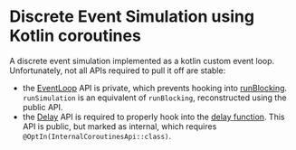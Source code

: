 # Discrete Event Simulation using Kotlin coroutines

A discrete event simulation implemented as a kotlin custom event loop.
Unfortunately, not all APIs required to pull it off are stable:
 - the [EventLoop][event-loop] API is private, which prevents hooking into [runBlocking][runBlocking].
   `runSimulation` is an equivalent of `runBlocking`, reconstructed using the public API.
 - the [Delay][delay-api] API is required to properly hook into the [delay function][delay-func]. 
   This API is public, but marked as internal, which requires `@OptIn(InternalCoroutinesApi::class)`.

[event-loop]: https://github.com/Kotlin/kotlinx.coroutines/blob/master/kotlinx-coroutines-core/common/src/EventLoop.common.kt
[runBlocking]: https://github.com/Kotlin/kotlinx.coroutines/blob/master/kotlinx-coroutines-core/jvm/src/Builders.kt#L53
[delay-api]: https://github.com/Kotlin/kotlinx.coroutines/blob/master/kotlinx-coroutines-core/common/src/Delay.kt
[delay-func]: https://kotlin.github.io/kotlinx.coroutines/kotlinx-coroutines-core/kotlinx.coroutines/delay.html